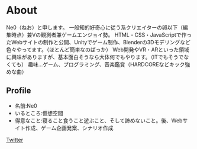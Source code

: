 # About

Ne0（ねお）と申します。
一般知的好奇心に従う系クリエイターの卵以下（編集時点）兼Vの観測者兼ゲームエンジョイ勢。
HTML・CSS・JavaScriptで作ったWebサイトの制作と公開、Unityでゲーム制作、Blenderの3Dモデリングなど色々やってます。（ほとんど簡単なのばっか）
Web開発やVR・ARといった領域に興味がありますが、基本面白そうなら大体何でもやります。（ITでもそうでなくても）
趣味…ゲーム、プログラミング、音楽鑑賞（HARDCOREなどキック強めな曲）


## Profile
- 名前:Ne0
- いるところ:仮想空間
- 得意なこと:寝ること食うこと遊ぶこと、そして諦めないこと。後、Webサイト作成、ゲーム企画発案、シナリオ作成

[Twitter](https://twitter.com/NEO_V_Obs)
